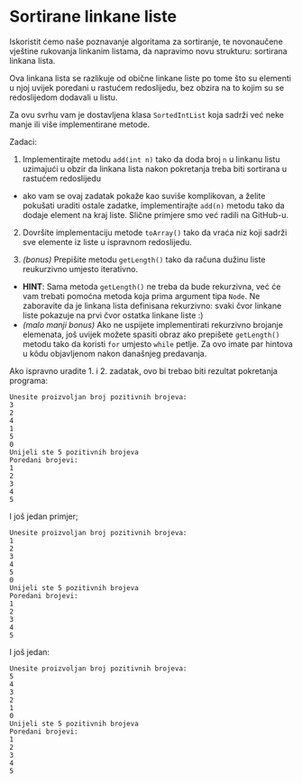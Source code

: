 # Sortirane linkane liste

Iskoristit ćemo naše poznavanje algoritama za sortiranje, te novonaučene vještine rukovanja linkanim listama, da napravimo novu strukturu: sortirana linkana lista.

Ova linkana lista se razlikuje od obične linkane liste po tome što su elementi u njoj uvijek poredani u rastućem redoslijedu, bez obzira na to kojim su se redoslijedom dodavali u listu.

Za ovu svrhu vam je dostavljena klasa `SortedIntList` koja sadrži već neke manje ili više implementirane metode.

Zadaci:

1. Implementirajte metodu `add(int n)` tako da doda broj `n` u linkanu listu uzimajući u obzir da linkana lista nakon pokretanja treba biti sortirana u rastućem redoslijedu
  * ako vam se ovaj zadatak pokaže kao suviše komplikovan, a želite pokušati uraditi ostale zadatke, implementirajte `add(n)` metodu tako da dodaje element na kraj liste. Slične primjere smo već radili na GitHub-u.

2. Dovršite implementaciju metode `toArray()` tako da vraća niz koji sadrži sve elemente iz liste u ispravnom redoslijedu.

3. *(bonus)* Prepišite metodu `getLength()` tako da računa dužinu liste reukurzivno umjesto iterativno.
  * **HINT**: Sama metoda `getLength()` ne treba da bude rekurzivna, već će vam trebati pomoćna metoda koja prima argument tipa `Node`. Ne zaboravite da je linkana lista definisana rekurzivno: svaki čvor linkane liste pokazuje na prvi čvor ostatka linkane liste :)
  * *(malo manji bonus)* Ako ne uspijete implementirati rekurzivno brojanje elemenata, još uvijek možete spasiti obraz ako prepišete `getLength()` metodu tako da koristi `for` umjesto `while` petlje. Za ovo imate par hintova u kôdu objavljenom nakon današnjeg predavanja.

Ako ispravno uradite 1. i 2. zadatak, ovo bi trebao biti rezultat pokretanja programa:

```
Unesite proizvoljan broj pozitivnih brojeva:
3
2
4
1
5
0
Unijeli ste 5 pozitivnih brojeva
Poredani brojevi:
1
2
3
4
5
```

I još jedan primjer;

```
Unesite proizvoljan broj pozitivnih brojeva:
1
2
3
4
5
0
Unijeli ste 5 pozitivnih brojeva
Poredani brojevi:
1
2
3
4
5
```

I još jedan:

```
Unesite proizvoljan broj pozitivnih brojeva:
5
4
3
2
1
0
Unijeli ste 5 pozitivnih brojeva
Poredani brojevi:
1
2
3
4
5
```